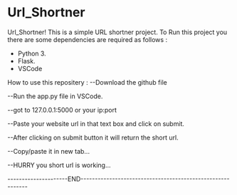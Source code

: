 # Url_Shortner
 Url_Shortner!
This is a simple URL shortner project.
To Run this project you there are some dependencies are required as follows :
  - Python 3.
  - Flask.
  - VSCode
  
How to use this repositery :
  --Download the github file 
  
  --Run the app.py file in VSCode.
  
  --got to 127.0.0.1:5000 or your ip:port 
  
  --Paste your website url in that text box and click on submit.
  
  --After clicking on submit button it will return the short url.
  
  --Copy/paste it in new tab...
  
  --HURRY you short url is working...
  
---------------------END-----------------------------------------------------------

